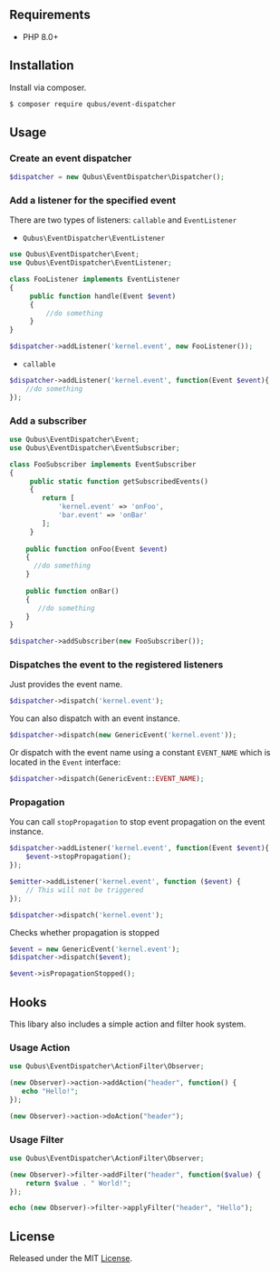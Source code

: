 ## Requirements

* PHP 8.0+

## Installation

Install via composer.

```bash
$ composer require qubus/event-dispatcher
```

## Usage

### Create an event dispatcher

```php
$dispatcher = new Qubus\EventDispatcher\Dispatcher();
```

### Add a listener for the specified event

There are two types of listeners: `callable` and `EventListener` 
 
- `Qubus\EventDispatcher\EventListener` 

```php
use Qubus\EventDispatcher\Event;
use Qubus\EventDispatcher\EventListener;

class FooListener implements EventListener
{
     public function handle(Event $event)
     {
         //do something
     }
}

$dispatcher->addListener('kernel.event', new FooListener());
```

- `callable`

```php
$dispatcher->addListener('kernel.event', function(Event $event){
    //do something
});
```

### Add a subscriber

```php
use Qubus\EventDispatcher\Event;
use Qubus\EventDispatcher\EventSubscriber;

class FooSubscriber implements EventSubscriber
{
     public static function getSubscribedEvents()
     {
        return [
            'kernel.event' => 'onFoo',
            'bar.event' => 'onBar'
        ];
     }
     
    public function onFoo(Event $event)
    {
      //do something
    }
    
    public function onBar()
    {
       //do something
    }
}

$dispatcher->addSubscriber(new FooSubscriber());
```

### Dispatches the event to the registered listeners

Just provides the event name.

```php
$dispatcher->dispatch('kernel.event');
```

You can also dispatch with an event instance.

```php
$dispatcher->dispatch(new GenericEvent('kernel.event'));
```

Or dispatch with the event name using a constant `EVENT_NAME` which is located in the `Event` interface:

```php
$dispatcher->dispatch(GenericEvent::EVENT_NAME);
```

### Propagation

You can call `stopPropagation` to stop event propagation on the event instance.

```php
$dispatcher->addListener('kernel.event', function(Event $event){
    $event->stopPropagation();
});

$emitter->addListener('kernel.event', function ($event) {
    // This will not be triggered
});

$dispatcher->dispatch('kernel.event');
```

Checks whether propagation is stopped
 
 ```php
 $event = new GenericEvent('kernel.event');
 $dispatcher->dispatch($event);
 
 $event->isPropagationStopped();
 ```

 ## Hooks
 This libary also includes a simple action and filter hook system.

### Usage Action
 ```php
use Qubus\EventDispatcher\ActionFilter\Observer;

(new Observer)->action->addAction("header", function() {
	echo "Hello!";
});

(new Observer)->action->doAction("header");
```

### Usage Filter
```php
use Qubus\EventDispatcher\ActionFilter\Observer;

(new Observer)->filter->addFilter("header", function($value) {
	return $value . " World!";
});

echo (new Observer)->filter->applyFilter("header", "Hello");
```
 
## License
Released under the MIT [License](https://opensource.org/licenses/MIT).
